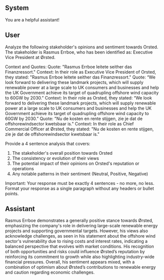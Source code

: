 ## System

You are a helpful assistant!

## User


Analyze the following stakeholder's opinions and sentiment towards Orsted. The stakeholder is Rasmus Errboe, who has been identified as: Executive Vice President at Ørsted.

Context and Quotes:
Quote: "Rasmus Errboe leitete seither das Finanzressort."
Context: In their role as Executive Vice President of Orsted, they stated: "Rasmus Errboe leitete seither das Finanzressort."
Quote: “We look forward to delivering these landmark projects, which will supply renewable power at a large scale to UK consumers and businesses and help the UK Government achieve its target of quadrupling offshore wind capacity to 60GW by 2030.”
Context: In their role as Orsted, they stated: “We look forward to delivering these landmark projects, which will supply renewable power at a large scale to UK consumers and businesses and help the UK Government achieve its target of quadrupling offshore wind capacity to 60GW by 2030.”
Quote: "Nu de kosten en rente stijgen, zie je dat de offshore­windsector kwetsbaar is."
Context: In their role as Chief Commercial Officer at Ørsted, they stated: "Nu de kosten en rente stijgen, zie je dat de offshore­windsector kwetsbaar is."

Provide a 4 sentence analysis that covers:
1. The stakeholder's overall position towards Orsted
2. The consistency or evolution of their views
3. The potential impact of their opinions on Orsted's reputation or operations
4. Any notable patterns in their sentiment (Neutral, Positive, Negative)

Important: Your response must be exactly 4 sentences - no more, no less.
Format your response as a single paragraph without any headers or bullet points.


## Assistant

Rasmus Errboe demonstrates a generally positive stance towards Ørsted, emphasizing the company's role in delivering large-scale renewable energy projects and supporting governmental targets. However, his views also acknowledge challenges, as seen in his statement about the offshore wind sector's vulnerability due to rising costs and interest rates, indicating a balanced perspective that evolves with market conditions. His recognition of both opportunities and risks could influence Ørsted’s reputation by reinforcing its commitment to growth while also highlighting industry-wide financial pressures. Overall, his sentiment appears mixed, with a combination of optimism about Ørsted’s contributions to renewable energy and caution regarding economic challenges.

